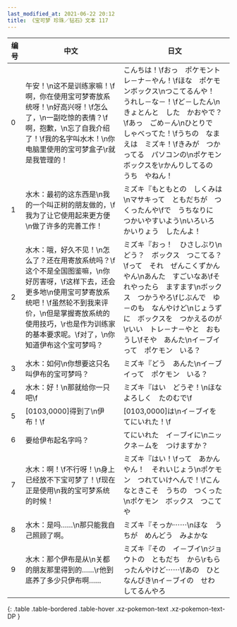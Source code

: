 ```yaml
---
last_modified_at: 2021-06-22 20:12
title: 《宝可梦 珍珠／钻石》文本 117
---
```

| 编号 | 中文 | 日文 |
| ---- | ---- | ---- |
| 0 | 午安！\n这不是训练家嘛！\f啊，你在使用宝可梦寄放系统呀！\n好高兴呀！\f怎么了，\n一副吃惊的表情？\f啊，抱歉，\n忘了自我介绍了！\f我的名字叫水木！\n你电脑里使用的宝可梦盒子\r就是我管理的！ | こんちは！\fおっ　ポケモントレ－ナ－やん！\fほな　ポケモンボックス\nつこてるんや！　うれし－な－！\fど－したん\nきょとんと　した　かおやで？\fあっ　ごめ－ん\nひとりで　しゃべってた！\fうちの　なまえは　ミズキ！\fきみが　つかってる　パソコンの\nポケモン　ボックスを\rかんりしてるの　うち　やねん！ |
| 1 | 水木：最初的这东西是\n我的一个叫正树的朋友做的，\f我为了让它使用起来更方便\n做了许多的完善工作！ | ミズキ『もともとの　しくみは\nマサキって　ともだちが　つくったんや\fで　うちなりに　つかいやすいよう\nいろいろ　かいりょう　したんよ！ |
| 2 | 水木：哦，好久不见！\n怎么了？还在用寄放系统吗？\f这个不是全国图鉴嘛，\n你好厉害呀，\f这样下去，还会更多地\n使用宝可梦寄放系统吧！\f虽然轮不到我来评价，\n但是掌握寄放系统的使用技巧，\r也是作为训练家的基本要求呢。\f对了，\n你知道伊布这个宝可梦吗？ | ミズキ『おっ！　ひさしぶり\nどう？　ボックス　つこてる？\fって　それ　ぜんこくずかん　やん\nあんた　すごいなあ\fそれやったら　ますます\nボックス　つかうやろ\fじぶんで　ゆ－のも　なんやけど\nじょうずに　ボックスを　つかえるのが\rいい　トレ－ナ－やと　おもうし\fそや　あんた\nイ－ブイって　ポケモン　いる？ |
| 3 | 水木：如何\n你想要这只名叫伊布的宝可梦吗？ | ミズキ『どう　あんた\nイ－ブイって　ポケモン　いる？ |
| 4 | 水木：好！\n那就给你一只吧\f | ミズキ『はい　どうぞ！\nほな　よろしく　たのむで\f |
| 5 | [0103,0000]得到了\n伊布！\f | [0103,0000]は\nイ－ブイを　てにいれた！\f |
| 6 | 要给伊布起名字吗？ | てにいれた　イ－ブイに\nニックネ－ムを　つけますか？ |
| 7 | 水木：啊！\f不行呀！\n身上已经放不下宝可梦了！\f现在正是使用\n我的宝可梦系统的时候！ | ミズキ『はい！\fって　あかんやん！　それいじょう\nポケモン　つれていけへんで！\fこんなときこそ　うちの　つくった\nポケモン　ボックス　つこてや |
| 8 | 水木：是吗……\n那只能我自己照顾了啊。 | ミズキ『そっか⋯⋯\nほな　うちが　めんどう　みよかな |
| 9 | 水木：那个伊布是从\n关都的朋友那里得到的……\r他到底养了多少只伊布啊…… | ミズキ『その　イ－ブイ\nジョウトの　ともだち　から\rもらったんやけど⋯⋯\fあの　ひと　なんびき\nイ－ブイの　せわ　してるんやろ |
{: .table .table-bordered .table-hover .xz-pokemon-text .xz-pokemon-text-DP }